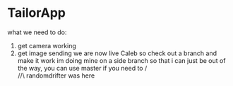 TailorApp
=========
what we need to do:
1. get camera working
2. get image sending
we are now live Caleb so check out a branch and make it work im doing mine on a side branch so that i can just be out of the way, you can use master if you need to
 /\
/\/\ randomdrifter was here